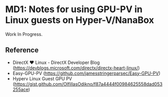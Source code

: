 ﻿# MD1: Notes for using GPU-PV in Linux guests on Hyper-V/NanaBox

Work In Progress.

## Reference

- DirectX ❤ Linux - DirectX Developer Blog
  (https://devblogs.microsoft.com/directx/directx-heart-linux/)
- Easy-GPU-PV
  (https://github.com/jamesstringerparsec/Easy-GPU-PV)
- Hyperv Linux Guest GPU PV
  (https://gist.github.com/OlfillasOdikno/f87a4444f00984625558dad053255ace)
